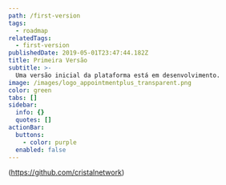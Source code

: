 ```yaml
---
path: /first-version
tags:
  - roadmap
relatedTags:
  - first-version
publishedDate: 2019-05-01T23:47:44.182Z
title: Primeira Versão
subtitle: >-
  Uma versão inicial da plataforma está em desenvolvimento.
image: /images/logo_appointmentplus_transparent.png
color: green
tabs: []
sidebar:
  info: {}
  quotes: []
actionBar:
  buttons:
    - color: purple
  enabled: false
---
```

(https://github.com/cristalnetwork)
